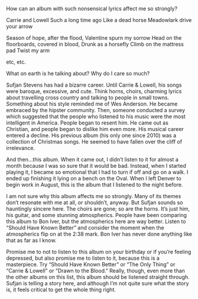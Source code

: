 How can an album with such nonsensical lyrics affect me so strongly?

Carrie and Lowell
Such a long time ago
Like a dead horse
Meadowlark drive your arrow

Season of hope, after the flood,
Valentine spurn my sorrow
Head on the floorboards, covered in blood,
Drunk as a horsefly
Climb on the mattress pad
Twist my arm

etc, etc.

What on earth is he talking about? Why do I care so much?

Sufjan Stevens has had a bizarre career. Until Carrie & Lowell, his songs were baroque, excessive, and cute. Think horns, choirs, charming lyrics about travelling cross country and talking to people in small towns. Something about his style reminded me of Wes Anderson. He became embraced by the hipster community. Then, someone conducted a survey which suggested that the people who listened to his music were the most intelligent in America. People began to resent him. He came out as Christian, and people began to dislike him even more. His musical career entered a decline. His previous album (his only one since 2010) was a collection of Christmas songs. He seemed to have fallen over the cliff of irrelevance.

And then...this album. When it came out, I didn’t listen to it for almost a month because I was so sure that it would be bad. Instead, when I started playing it, I became so emotional that I had to turn if off and go on a walk. I ended up finishing it lying on a bench on the Oval. When I left Denver to begin work in August, this is the album that I listened to the night before.

I am not sure why this album affects me so strongly. Many of its themes don’t resonate with me at all, or shouldn’t, anyway. But Sufjan sounds so hauntingly sincere here. The choirs are gone; so are the horns. It’s just him, his guitar, and some stunning atmospherics. People have been comparing this album to Bon Iver, but the atmospherics here are way better. Listen to “Should Have Known Better” and consider the moment when the atmospherics flip on at the 2:38 mark. Bon Iver has never done anything like that as far as I know.

Promise me to not to listen to this album on your birthday or if you’re feeling depressed, but also promise me to listen to it, because this is a masterpiece. Try “Should Have Known Better” or “The Only Thing” or “Carrie & Lowell” or “Drawn to the Blood.” Really, though, even more than the other albums on this list, this album should be listened straight through. Sufjan is telling a story here, and although I’m not quite sure what the story is, it feels critical to get the whole thing right.
